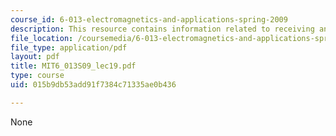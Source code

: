 ```yaml
---
course_id: 6-013-electromagnetics-and-applications-spring-2009
description: This resource contains information related to receiving antennas.
file_location: /coursemedia/6-013-electromagnetics-and-applications-spring-2009/015b9db53add91f7384c71335ae0b436_MIT6_013S09_lec19.pdf
file_type: application/pdf
layout: pdf
title: MIT6_013S09_lec19.pdf
type: course
uid: 015b9db53add91f7384c71335ae0b436

---
```

None
